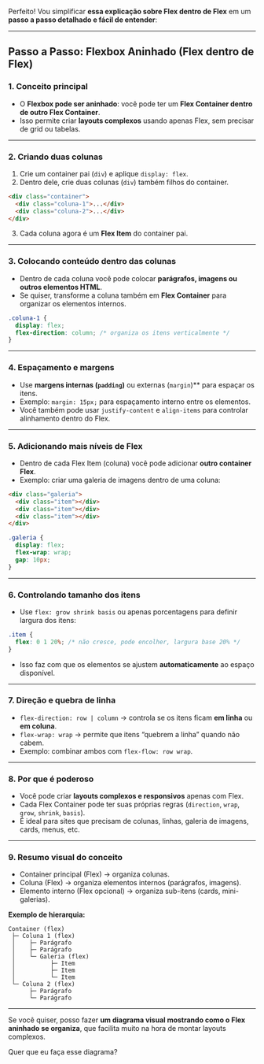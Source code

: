 Perfeito! Vou simplificar **essa explicação sobre Flex dentro de Flex** em um **passo a passo detalhado e fácil de entender**:

---

## **Passo a Passo: Flexbox Aninhado (Flex dentro de Flex)**

### **1. Conceito principal**

* O **Flexbox pode ser aninhado**: você pode ter um **Flex Container dentro de outro Flex Container**.
* Isso permite criar **layouts complexos** usando apenas Flex, sem precisar de grid ou tabelas.

---

### **2. Criando duas colunas**

1. Crie um container pai (`div`) e aplique `display: flex`.
2. Dentro dele, crie duas colunas (`div`) também filhos do container.

```html
<div class="container">
  <div class="coluna-1">...</div>
  <div class="coluna-2">...</div>
</div>
```

3. Cada coluna agora é um **Flex Item** do container pai.

---

### **3. Colocando conteúdo dentro das colunas**

* Dentro de cada coluna você pode colocar **parágrafos, imagens ou outros elementos HTML**.
* Se quiser, transforme a coluna também em **Flex Container** para organizar os elementos internos.

```css
.coluna-1 {
  display: flex;
  flex-direction: column; /* organiza os itens verticalmente */
}
```

---

### **4. Espaçamento e margens**

* Use **margens internas (`padding`)** ou externas (`margin`)\*\* para espaçar os itens.
* Exemplo: `margin: 15px;` para espaçamento interno entre os elementos.
* Você também pode usar `justify-content` e `align-items` para controlar alinhamento dentro do Flex.

---

### **5. Adicionando mais níveis de Flex**

* Dentro de cada Flex Item (coluna) você pode adicionar **outro container Flex**.
* Exemplo: criar uma galeria de imagens dentro de uma coluna:

```html
<div class="galeria">
  <div class="item"></div>
  <div class="item"></div>
  <div class="item"></div>
</div>
```

```css
.galeria {
  display: flex;
  flex-wrap: wrap;
  gap: 10px;
}
```

---

### **6. Controlando tamanho dos itens**

* Use `flex: grow shrink basis` ou apenas porcentagens para definir largura dos itens:

```css
.item {
  flex: 0 1 20%; /* não cresce, pode encolher, largura base 20% */
}
```

* Isso faz com que os elementos se ajustem **automaticamente** ao espaço disponível.

---

### **7. Direção e quebra de linha**

* `flex-direction: row | column` → controla se os itens ficam **em linha** ou **em coluna**.
* `flex-wrap: wrap` → permite que itens “quebrem a linha” quando não cabem.
* Exemplo: combinar ambos com `flex-flow: row wrap`.

---

### **8. Por que é poderoso**

* Você pode criar **layouts complexos e responsivos** apenas com Flex.
* Cada Flex Container pode ter suas próprias regras (`direction`, `wrap`, `grow`, `shrink`, `basis`).
* É ideal para sites que precisam de colunas, linhas, galeria de imagens, cards, menus, etc.

---

### **9. Resumo visual do conceito**

* Container principal (Flex) → organiza colunas.
* Coluna (Flex) → organiza elementos internos (parágrafos, imagens).
* Elemento interno (Flex opcional) → organiza sub-itens (cards, mini-galerias).

**Exemplo de hierarquia:**

```
Container (flex)
 ├─ Coluna 1 (flex)
 │    ├─ Parágrafo
 │    ├─ Parágrafo
 │    └─ Galeria (flex)
 │          ├─ Item
 │          ├─ Item
 │          └─ Item
 └─ Coluna 2 (flex)
      ├─ Parágrafo
      └─ Parágrafo
```

---

Se você quiser, posso fazer **um diagrama visual mostrando como o Flex aninhado se organiza**, que facilita muito na hora de montar layouts complexos.

Quer que eu faça esse diagrama?
